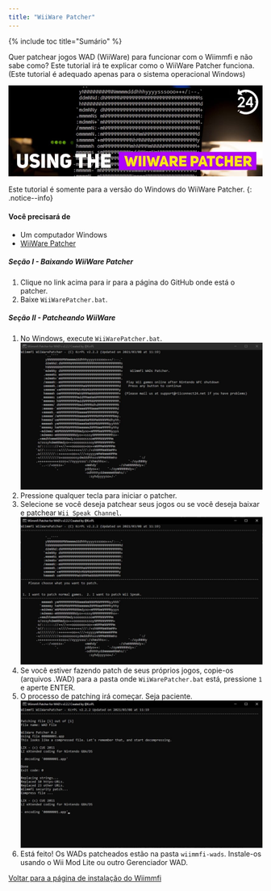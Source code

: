 ```yaml
---
title: "WiiWare Patcher"
---
```


{% include toc title="Sumário" %}

Quer patchear jogos WAD (WiiWare) para funcionar com o Wiimmfi e não sabe como? Este tutorial irá te explicar como o WiiWare Patcher funciona. (Este tutorial é adequado apenas para o sistema operacional Windows)

![Usando o WiiWare Patcher](/images/rc24_using_the_wiiware_patcher.jpg)

Este tutorial é somente para a versão do Windows do WiiWare Patcher.
{: .notice--info}

#### Você precisará de

* Um computador Windows
* [WiiWare Patcher](https://github.com/RiiConnect24/WiiWare-Patcher/releases)

##### Seção I - Baixando WiiWare Patcher

1. Clique no link acima para ir para a página do GitHub onde está o patcher.
2. Baixe `WiiWarePatcher.bat`.

##### Seção II - Patcheando WiiWare

1. No Windows, execute `WiiWarePatcher.bat`. ![Menu principal do WiiWare Patcher](/images/WiiWare-Patcher/1.JPG)
2. Pressione qualquer tecla para iniciar o patcher.
3. Selecione se você deseja patchear seus jogos ou se você deseja baixar e patchear `Wii Speak Channel`. ![Selecionar modo de patching](/images/WiiWare-Patcher/2.JPG)
4. Se você estiver fazendo patch de seus próprios jogos, copie-os (arquivos .WAD) para a pasta onde `WiiWarePatcher.bat` está, pressione `1` e aperte ENTER.
5. O processo de patching irá começar. Seja paciente. ![Patcheando...](/images/WiiWare-Patcher/3.JPG)
6. Está feito! Os WADs patcheados estão na pasta `wiimmfi-wads`. Instale-os usando o Wii Mod Lite ou outro Gerenciador WAD.

[Voltar para a página de instalação do Wiimmfi](wiimmfi)
